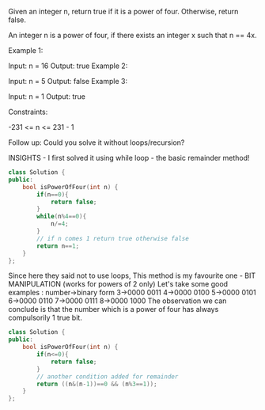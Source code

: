 Given an integer n, return true if it is a power of four. Otherwise, return false.

An integer n is a power of four, if there exists an integer x such that n == 4x.

 

Example 1:

Input: n = 16
Output: true
Example 2:

Input: n = 5
Output: false
Example 3:

Input: n = 1
Output: true
 

Constraints:

-231 <= n <= 231 - 1
 

Follow up: Could you solve it without loops/recursion?

INSIGHTS - I first solved it using while loop - the basic remainder method!

```cpp
class Solution {
public:
    bool isPowerOfFour(int n) {
        if(n==0){
            return false;
        }
        while(n%4==0){
            n/=4;
        }
        // if n comes 1 return true otherwise false
        return n==1;
    }
};
```

Since here they said not to use loops, This method is my favourite one - BIT MANIPULATION (works for powers of 2 only) Let's take some good examples : number->binary form 3->0000 0011 4->0000 0100 5->0000 0101 6->0000 0110 7->0000 0111 8->0000 1000 The observation we can conclude is that the number which is a power of four has always compulsorily 1 true bit.

```cpp
class Solution {
public:
    bool isPowerOfFour(int n) {
        if(n<=0){
            return false;
        }
        // another condition added for remainder
        return ((n&(n-1))==0 && (n%3==1));
    }
};
```
